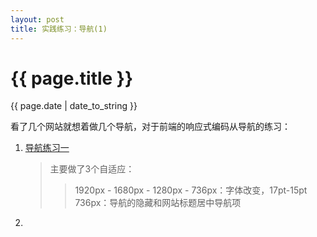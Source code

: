 ```yaml
---
layout: post
title: 实践练习：导航(1)
---
```


{{ page.title }}
================
<p class="meta">{{ page.date | date_to_string }}</p>

看了几个网站就想着做几个导航，对于前端的响应式编码从导航的练习：
1. [导航练习一](/demo/nav/practice-1/nav.html)
	>主要做了3个自适应：
	>>1920px - 1680px - 1280px - 736px：字体改变，17pt-15pt
	>>736px：导航的隐藏和网站标题居中导航项

2. 
































